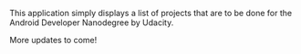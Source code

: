 This application simply displays a list of projects that are to be done for the Android Developer Nanodegree by Udacity. 

More updates to come!
